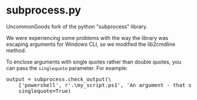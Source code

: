 subprocess.py
=============

UncommonGoods fork of the python "subprocess" library.

We were experiencing some problems with the way the library was escaping arguments for Windows CLI, so we modified the lib2cmdline method.

To enclose arguments with single quotes rather than double quotes, you can pass the `singlequote` parameter. For example:

<pre>
output = subprocess.check_output(\
    ['powershell', r'.\my_script.ps1', 'An argument - that should & be single-quoted'],\
    singlequote=True)
</pre>
